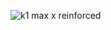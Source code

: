 ![k1 max x reinforced](https://github.com/user-attachments/assets/cbba5658-d67d-4979-88b9-e04753b69470)
